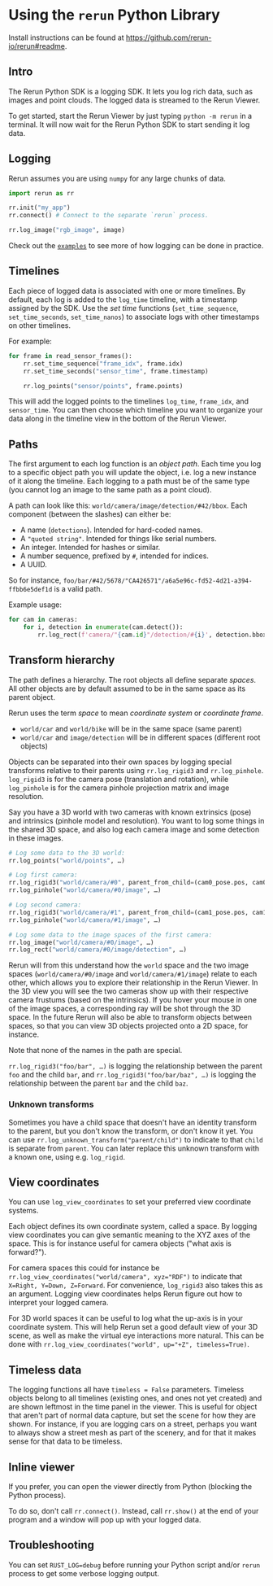 # Using the `rerun` Python Library

Install instructions can be found at <https://github.com/rerun-io/rerun#readme>.

## Intro
The Rerun Python SDK is a logging SDK. It lets you log rich data, such as images and point clouds. The logged data is streamed to the Rerun Viewer.

To get started, start the Rerun Viewer by just typing `python -m rerun` in a terminal. It will now wait for the Rerun Python SDK to start sending it log data.

## Logging
Rerun assumes you are using `numpy` for any large chunks of data.

```python
import rerun as rr

rr.init("my_app")
rr.connect() # Connect to the separate `rerun` process.

rr.log_image("rgb_image", image)
```

Check out the [`examples`](/examples) to see more of how logging can be done in practice.

## Timelines
Each piece of logged data is associated with one or more timelines. By default, each log is added to the `log_time` timeline, with a timestamp assigned by the SDK. Use the _set time_ functions (`set_time_sequence`, `set_time_seconds`, `set_time_nanos`) to associate logs with other timestamps on other timelines.

For example:
```python
for frame in read_sensor_frames():
    rr.set_time_sequence("frame_idx", frame.idx)
    rr.set_time_seconds("sensor_time", frame.timestamp)

    rr.log_points("sensor/points", frame.points)
```
This will add the logged points to the timelines `log_time`, `frame_idx`, and `sensor_time`. You can then choose which timeline you want to organize your data along in the timeline view in the bottom of the Rerun Viewer.

## Paths
The first argument to each log function is an _object path_. Each time you log to a specific object path you will update the object, i.e. log a new instance of it along the timeline. Each logging to a path must be of the same type (you cannot log an image to the same path as a point cloud).

A path can look like this: `world/camera/image/detection/#42/bbox`. Each component (between the slashes) can either be:

* A name (`detections`). Intended for hard-coded names.
* A `"quoted string"`. Intended for things like serial numbers.
* An integer. Intended for hashes or similar.
* A number sequence, prefixed by `#`, intended for indices.
* A UUID.

So for instance, `foo/bar/#42/5678/"CA426571"/a6a5e96c-fd52-4d21-a394-ffbb6e5def1d` is a valid path.

Example usage:

``` python
for cam in cameras:
    for i, detection in enumerate(cam.detect()):
        rr.log_rect(f'camera/"{cam.id}"/detection/#{i}', detection.bbox)
```

## Transform hierarchy
The path defines a hierarchy. The root objects all define separate _spaces_. All other objects are by default assumed to be in the same space as its parent object.

Rerun uses the term _space_ to mean _coordinate system_ or _coordinate frame_.

* `world/car` and `world/bike` will be in the same space (same parent)
* `world/car` and `image/detection` will be in different spaces (different root objects)

Objects can be separated into their own spaces by logging special transforms relative to their parents using `rr.log_rigid3` and `rr.log_pinhole`. `log_rigid3` is for the camera pose (translation and rotation), while `log_pinhole` is for the camera pinhole projection matrix and image resolution.

Say you have a 3D world with two cameras with known extrinsics (pose) and intrinsics (pinhole model and resolution). You want to log some things in the shared 3D space, and also log each camera image and some detection in these images.

```py
# Log some data to the 3D world:
rr.log_points("world/points", …)

# Log first camera:
rr.log_rigid3("world/camera/#0", parent_from_child=(cam0_pose.pos, cam0_pose.rot))
rr.log_pinhole("world/camera/#0/image", …)

# Log second camera:
rr.log_rigid3("world/camera/#1", parent_from_child=(cam1_pose.pos, cam1_pose.rot))
rr.log_pinhole("world/camera/#1/image", …)

# Log some data to the image spaces of the first camera:
rr.log_image("world/camera/#0/image", …)
rr.log_rect("world/camera/#0/image/detection", …)
```

Rerun will from this understand how the `world` space and the two image spaces (`world/camera/#0/image` and `world/camera/#1/image`) relate to each other, which allows you to explore their relationship in the Rerun Viewer. In the 3D view you will see the two cameras show up with their respective camera frustums (based on the intrinsics). If you hover your mouse in one of the image spaces, a corresponding ray will be shot through the 3D space. In the future Rerun will also be able to transform objects between spaces, so that you can view 3D objects projected onto a 2D space, for instance.

Note that none of the names in the path are special.

`rr.log_rigid3("foo/bar", …)` is logging the relationship between the parent `foo` and the child `bar`,
and `rr.log_rigid3("foo/bar/baz", …)` is logging the relationship between the parent `bar` and the child `baz`.

### Unknown transforms
Sometimes you have a child space that doesn't have an identity transform to the parent, but you don't know the transform, or don't know it yet.
You can use `rr.log_unknown_transform("parent/child")` to indicate to that `child` is separate from `parent`. You can later replace this unknown transform with a known one, using e.g. `log_rigid`.


## View coordinates
You can use `log_view_coordinates` to set your preferred view coordinate systems.

Each object defines its own coordinate system, called a space.
By logging view coordinates you can give semantic meaning to the XYZ axes of the space.
This is for instance useful for camera objects ("what axis is forward?").

For camera spaces this could for instance be `rr.log_view_coordinates("world/camera", xyz="RDF")` to indicate that `X=Right, Y=Down, Z=Forward`. For convenience, `log_rigid3` also takes this as an argument. Logging view coordinates helps Rerun figure out how to interpret your logged camera.

For 3D world spaces it can be useful to log what the up-axis is in your coordinate system. This will help Rerun set a good default view of your 3D scene, as well as make the virtual eye interactions more natural. This can be done with `rr.log_view_coordinates("world", up="+Z", timeless=True)`.


## Timeless data
The logging functions all have `timeless = False` parameters. Timeless objects belong to all timelines (existing ones, and ones not yet created) and are shown leftmost in the time panel in the viewer. This is useful for object that aren't part of normal data capture, but set the scene for how they are shown. For instance, if you are logging cars on a street, perhaps you want to always show a street mesh as part of the scenery, and for that it makes sense for that data to be timeless.


## Inline viewer
If you prefer, you can open the viewer directly from Python (blocking the Python process).

To do so, don't call `rr.connect()`. Instead, call `rr.show()` at the end of your program and a window will pop up with your logged data.

## Troubleshooting
You can set `RUST_LOG=debug` before running your Python script and/or `rerun` process to get some verbose logging output.
